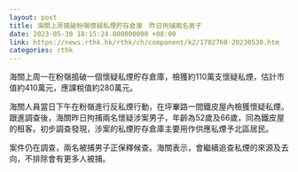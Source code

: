 ```yaml
---
layout: post
title: 海關上周搗破粉嶺懷疑私煙貯存倉庫　昨日拘捕兩名男子
date: 2023-05-30 18:15:24.000000000 +08:00
link: https://news.rthk.hk/rthk/ch/component/k2/1702760-20230530.htm
categories: rthk
---
```


海關上周一在粉嶺搗破一個懷疑私煙貯存倉庫，檢獲約110萬支懷疑私煙，估計市值約410萬元，應課稅值約280萬元。

海關人員當日下午在粉嶺進行反私煙行動，在坪輋路一間鐵皮屋內檢獲懷疑私煙。跟進調查後，海關昨日拘捕兩名懷疑涉案男子，年齡為52歲及66歲，同為鐵皮屋的租客。初步調查發現，涉案的私煙貯存倉庫主要用作供應私煙予北區居民。

案件仍在調查，兩名被捕男子正保釋候查。海關表示，會繼續追查私煙的來源及去向，不排除會有更多人被捕。
